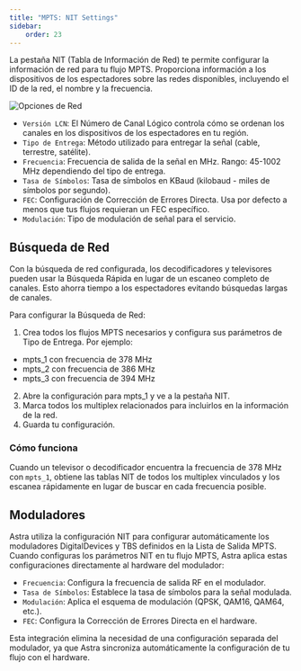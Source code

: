 ```yaml
---
title: "MPTS: NIT Settings"
sidebar:
    order: 23
---
```


La pestaña NIT (Tabla de Información de Red) te permite configurar la información de red para tu flujo MPTS. Proporciona información a los dispositivos de los espectadores sobre las redes disponibles, incluyendo el ID de la red, el nombre y la frecuencia.

![Opciones de Red](https://cdn.cesbo.com/help/astra/delivery/broadcasting/mpts/nit.png)

- `Versión LCN`: El Número de Canal Lógico controla cómo se ordenan los canales en los dispositivos de los espectadores en tu región.
- `Tipo de Entrega`: Método utilizado para entregar la señal (cable, terrestre, satélite).
- `Frecuencia`: Frecuencia de salida de la señal en MHz. Rango: 45-1002 MHz dependiendo del tipo de entrega.
- `Tasa de Símbolos`: Tasa de símbolos en KBaud (kilobaud - miles de símbolos por segundo).
- `FEC`: Configuración de Corrección de Errores Directa. Usa por defecto a menos que tus flujos requieran un FEC específico.
- `Modulación`: Tipo de modulación de señal para el servicio.

## Búsqueda de Red

Con la búsqueda de red configurada, los decodificadores y televisores pueden usar la Búsqueda Rápida en lugar de un escaneo completo de canales. Esto ahorra tiempo a los espectadores evitando búsquedas largas de canales.

Para configurar la Búsqueda de Red:

1. Crea todos los flujos MPTS necesarios y configura sus parámetros de Tipo de Entrega. Por ejemplo:
  - mpts_1 con frecuencia de 378 MHz
  - mpts_2 con frecuencia de 386 MHz
  - mpts_3 con frecuencia de 394 MHz
2. Abre la configuración para mpts_1 y ve a la pestaña NIT.
3. Marca todos los multiplex relacionados para incluirlos en la información de la red.
4. Guarda tu configuración.

### Cómo funciona

Cuando un televisor o decodificador encuentra la frecuencia de 378 MHz con `mpts_1`, obtiene las tablas NIT de todos los multiplex vinculados y los escanea rápidamente en lugar de buscar en cada frecuencia posible.

## Moduladores

Astra utiliza la configuración NIT para configurar automáticamente los moduladores DigitalDevices y TBS definidos en la Lista de Salida MPTS. Cuando configuras los parámetros NIT en tu flujo MPTS, Astra aplica estas configuraciones directamente al hardware del modulador:

- `Frecuencia`: Configura la frecuencia de salida RF en el modulador.
- `Tasa de Símbolos`: Establece la tasa de símbolos para la señal modulada.
- `Modulación`: Aplica el esquema de modulación (QPSK, QAM16, QAM64, etc.).
- `FEC`: Configura la Corrección de Errores Directa en el hardware.

Esta integración elimina la necesidad de una configuración separada del modulador, ya que Astra sincroniza automáticamente la configuración de tu flujo con el hardware.